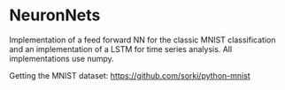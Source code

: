 # NeuronNets

Implementation of a feed forward NN for the classic MNIST classification and an implementation of a LSTM for time series analysis. All implementations use numpy.

Getting the MNIST dataset: https://github.com/sorki/python-mnist